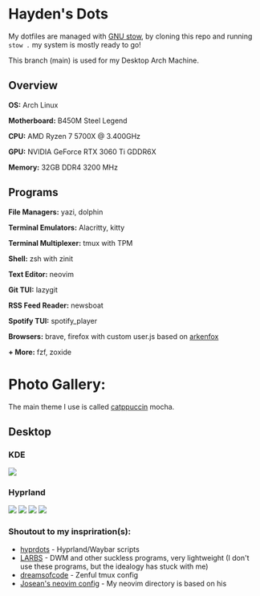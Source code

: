 # Hayden's Dots

My dotfiles are managed with [GNU stow](https://www.gnu.org/software/stow/), by cloning this repo and running `stow .` my system is mostly ready to go!

This branch (main) is used for my Desktop Arch Machine.

## Overview

**OS:** Arch Linux

**Motherboard:** B450M Steel Legend

**CPU:** AMD Ryzen 7 5700X @ 3.400GHz

**GPU:** NVIDIA GeForce RTX 3060 Ti GDDR6X

**Memory:** 32GB DDR4 3200 MHz

## Programs

**File Managers:** yazi, dolphin

**Terminal Emulators:** Alacritty, kitty

**Terminal Multiplexer:** tmux with TPM

**Shell:** zsh with zinit

**Text Editor:** neovim

**Git TUI:** lazygit

**RSS Feed Reader:** newsboat

**Spotify TUI:** spotify_player

**Browsers:** brave, firefox with custom user.js based on [arkenfox](https://github.com/arkenfox/user.js)

**+ More:** fzf, zoxide

# Photo Gallery:

The main theme I use is called [catppuccin](https://github.com/catppuccin/catppuccin) mocha.

## Desktop

### KDE

<img src ="https://www.haydenhanson.dev/images/gallery/desktop.gif"/>

### Hyprland

<img src="https://haydenhanson.dev/images/gallery/archNeofetch.png"/>

<img src="https://haydenhanson.dev/images/gallery/customNvimWelcome.png"/>

<img src="https://haydenhanson.dev/images/gallery/webWorkEnv.png"/>

<img src="https://haydenhanson.dev/images/gallery/btop.png"/>

### Shoutout to my inspriration(s):

- [hyprdots](https://github.com/prasanthrangan/hyprdots) - Hyprland/Waybar scripts
- [LARBS](https://larbs.xyz/) - DWM and other suckless programs, very lightweight (I don't use these programs, but the idealogy has stuck with me)
- [dreamsofcode](https://www.youtube.com/watch?v=DzNmUNvnB04) - Zenful tmux config
- [Josean's neovim config](https://github.com/josean-dev/dev-environment-files/) - My neovim directory is based on his
